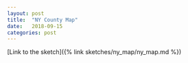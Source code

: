 ```yaml
---
layout: post
title:  "NY County Map"
date:   2018-09-15
categories: post
---
```


[Link to the sketch]({% link sketches/ny_map/ny_map.md %})
